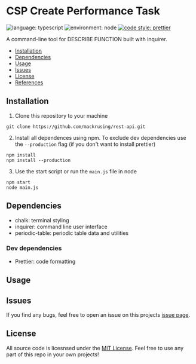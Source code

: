 # CSP Create Performance Task

![language: typescript](https://img.shields.io/badge/language-typescript-blue)
![environment: node](https://img.shields.io/badge/environment-node-brightgreen)
[![code style: prettier](https://img.shields.io/badge/code_style-prettier-ff69b4.svg?style=flat)](https://github.com/prettier/prettier)

A command-line tool for DESCRIBE FUNCTION built with inquirer.

- [Installation](#installation)
- [Dependencies](#dependencies)
- [Usage](#usage)
- [Issues](#issues)
- [License](#license)
- [References](#references)

## Installation

1. Clone this repository to your machine

```
git clone https://github.com/mackrusing/rest-api.git
```

2. Install all dependences using npm. To exclude dev dependencies use the `--production` flag (if you don't want to install prettier)

```
npm install
npm install --production
```

3. Use the start script or run the `main.js` file in node

```
npm start
node main.js
```

## Dependencies

- chalk: terminal styling
- inquirer: command line user interface
- periodic-table: periodic table data and utilities

### Dev dependencies

- Prettier: code formatting

## Usage

## Issues

If you find any bugs, feel free to open an issue on this projects [issue page](https://github.com/mackrusing/rest-api/issues).

## License

All source code is licesnsed under the [MIT License](./license.md). Feel free to use any part of this repo in your own projects!
